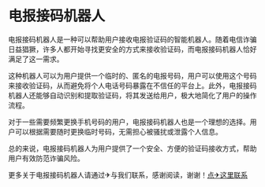 # 电报接码机器人

电报接码机器人是一种可以帮助用户接收电报验证码的智能机器人。随着电信诈骗日益猖獗，许多人都开始寻找更安全的方式来接收验证码，而电报接码机器人恰好满足了这一需求。

这种机器人可以为用户提供一个临时的、匿名的电报号码，用户可以使用这个号码来接收验证码，从而避免将个人电话号码暴露在不信任的平台上。此外，电报接码机器人还能够自动识别和提取验证码，将其发送给用户，极大地简化了用户的操作流程。

对于一些需要频繁更换手机号码的用户，电报接码机器人也是一个理想的选择。用户可以根据需要随时更换临时号码，无需担心被骚扰或泄露个人信息。

总的来说，电报接码机器人为用户提供了一个安全、方便的验证码接收方式，帮助用户有效防范诈骗风险。

更多关于电报接码机器人请通过✈与我们联系，感谢阅读，谢谢！[点✈这里联系](https://acc.k02.cc)